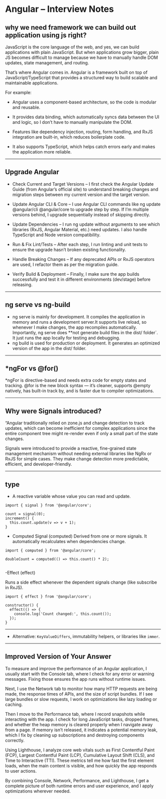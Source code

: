 # Angular  – Interview Notes



## why we need framework we can build out application using js right?
JavaScript is the core language of the web, and yes, we can build applications with plain JavaScript.
But when applications grow bigger, plain JS becomes difficult to manage because we have to manually handle DOM updates, state management, and routing.

That’s where Angular comes in. Angular is a framework built on top of JavaScript/TypeScript that provides a structured way to build scalable and maintainable applications.

For example:

- Angular uses a component-based architecture, so the code is modular and reusable.

- It provides data binding, which automatically syncs data between the UI and logic, so I don’t have to manually manipulate the DOM.

- Features like dependency injection, routing, form handling, and RxJS integration are built-in, which reduces boilerplate code.

- It also supports TypeScript, which helps catch errors early and makes the application more reliable.




---

## Upgrade Angular
- Check Current and Target Versions – I first check the Angular Update Guide (from Angular’s official site) to understand breaking changes and migration steps between my current version and the target version.

- Update Angular CLI & Core – I use Angular CLI commands like ng update @angular/cli @angular/core to upgrade step by step. If I’m multiple versions behind, I upgrade sequentially instead of skipping directly.

- Update Dependencies – I run ng update without arguments to see which libraries (RxJS, Angular Material, etc.) need updates. I also handle TypeScript and Node version compatibility.

- Run & Fix Lint/Tests – After each step, I run linting and unit tests to ensure the upgrade hasn’t broken existing functionality.

- Handle Breaking Changes – If any deprecated APIs or RxJS operators are used, I refactor them as per the migration guide.

- Verify Build & Deployment – Finally, I make sure the app builds successfully and test it in different environments (dev/stage) before releasing.

---

## ng serve vs ng-build
- ng serve is mainly for development.
  It compiles the application in memory and runs a development server.It supports live reload, so whenever I make changes, the app recompiles automatically. Importantly, ng serve does **not generate build files in the dist/ folder`. It just runs the app locally for testing and debugging.
- ng build is used for production or deployment.
  It generates an optimized version of the app in the dist/ folder.



---

## *ngFor vs @for()
*ngFor is directive-based and needs extra code for empty states and tracking.
@for is the new block syntax — it’s cleaner, supports @empty natively, has built-in track by, and is faster due to compiler optimizations.



---

## Why were Signals introduced?

“Angular traditionally relied on zone.js and change detection to track updates, which can become inefficient for complex applications since the entire component tree might re-render even if only a small part of the state changes.

Signals were introduced to provide a reactive, fine-grained state management mechanism without needing external libraries like NgRx or RxJS for simple cases. They make change detection more predictable, efficient, and developer-friendly.



---

## type
- A reactive variable whose value you can read and update.
```tsc
import { signal } from '@angular/core';

count = signal(0);
increment() {
  this.count.update(v => v + 1);
}

```

- Computed Signal (computed)
 Derived from one or more signals. It automatically recalculates when dependencies change.

```tsc
import { computed } from '@angular/core';

doubleCount = computed(() => this.count() * 2);


```
-Effect (effect)

Runs a side effect whenever the dependent signals change (like subscribe in RxJS).
```tsc
import { effect } from '@angular/core';

constructor() {
  effect(() => {
    console.log('Count changed:', this.count());
  });
}

```

---


- Alternative: `KeyValueDiffers`, immutability helpers, or libraries like `immer`.

---
## Improved Version of Your Answer

To measure and improve the performance of an Angular application, I usually start with the Console tab, where I check for any error or warning messages. Fixing those ensures the app runs without runtime issues.

Next, I use the Network tab to monitor how many HTTP requests are being made, the response times of APIs, and the size of script bundles. If I see large bundles or slow requests, I work on optimizations like lazy loading or caching.

Then I move to the Performance tab, where I record snapshots while interacting with the app. I check for long JavaScript tasks, dropped frames, and whether the heap memory is cleared properly when I navigate away from a page. If memory isn’t released, it indicates a potential memory leak, which I fix by cleaning up subscriptions and destroying components correctly.

Using Lighthouse, I analyze core web vitals such as First Contentful Paint (FCP), Largest Contentful Paint (LCP), Cumulative Layout Shift (CLS), and Time to Interactive (TTI). These metrics tell me how fast the first element loads, when the main content is visible, and how quickly the app responds to user actions.

By combining Console, Network, Performance, and Lighthouse, I get a complete picture of both runtime errors and user experience, and I apply optimizations wherever needed.

